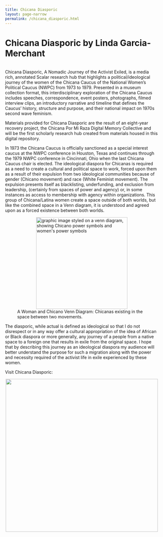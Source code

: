 ```yaml
---
title: Chicana Diasporic
layout: page-narrow
permalink: /chicana_diasporic.html
---
```

# Chicana Diasporic by Linda Garcia-Merchant

<br>
Chicana Diasporic, A Nomadic Journey of the Activist Exiled, is a media rich, annotated Scalar research hub that highlights a political/ideological journey of the women of the Chicana Caucus of the National Women’s Political Caucus (NWPC) from 1973 to 1979. Presented in a museum collection format, this interdisciplinary exploration of the Chicana Caucus includes speeches, correspondence, event posters, photographs, filmed interview clips, an introductory narrative and timeline that defines the Caucus’ history, structure and purpose, and their national impact on 1970s second wave feminism.
<p>
Materials provided for Chicana Diasporic are the result of an eight-year recovery project, the Chicana Por Mi Raza Digital Memory Collective and will be the first scholarly research hub created from materials housed in this digital repository.
<p>
In 1973 the Chicana Caucus is officially sanctioned as a special interest caucus at the NWPC conference in Houston, Texas and continues through the 1979 NWPC conference in Cincinnati, Ohio when the last Chicana Caucus chair is elected.  The ideological diaspora for Chicanas is required as a need to create a cultural and political space to work, forced upon them as a result of their expulsion from two ideological communities because of gender (Chicano movement) and race (White Feminist movement). The expulsion presents itself as blacklisting, underfunding, and exclusion from leadership, (certainly from spaces of power and agency) or, in some instances as access to membership with agency within organizations. This group of Chicana/Latina women create a space outside of both worlds, but like the combined space in a Venn diagram, it is understood and agreed upon as a forced existence between both worlds.
<p>
<figure>
    <img src="/chicanapormiraza/web_graphics/women-chicano-square.jpg" 
    	 width="300px" 
    	 style="display: block; margin-left: auto; margin-right: auto;"
         alt="graphic image styled on a venn diagram, showing Chicano power symbols and women's power symbols">
    <figcaption>A Woman and Chicano Venn Diagram: Chicanas existing in the space between two movements.</figcaption>
</figure>
<p>
The diasporic, while actual is defined as ideological so that I do not disrespect or in any way offer a cultural appropriation of the idea of African or Black diaspora or more generally, any journey of a people from a native space to a foreign one that results in exile from the original space. I hope that by describing this journey as an ideological diaspora my audience will better understand the purpose for such a migration along with the power and necessity required of the activist life in exile experienced by these women.
<p>
Visit Chicana Diasporic:
<p>
<p><a href="https://chicanadiasporic.org/journey/chicana/index"><img src="/chicanapormiraza/web_graphics/chicanadiasporic.png" width="500px" style="display: block; margin-left: auto; margin-right: auto;"></a></p>




